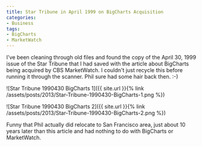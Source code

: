 ```yaml
---
title: Star Tribune in April 1999 on BigCharts Acquisition
categories:
- Business
tags:
- BigCharts
- MarketWatch
---
```


I've been cleaning through old files and found the copy of the April 30, 1999 issue of the Star Tribune that I had saved with the article about BigCharts being acquired by CBS MarketWatch. I couldn't just recycle this before running it through the scanner. Phil sure had some hair back then. :-)

![Star Tribune 1990430 BigCharts 1]({{ site.url }}{% link /assets/posts/2013/Star-Tribune-1990430-BigCharts-1.png %})

![Star Tribune 1990430 BigCharts 2]({{ site.url }}{% link /assets/posts/2013/Star-Tribune-1990430-BigCharts-2.png %})

Funny that Phil actually did relocate to San Francisco area, just about 10 years later than this article and had nothing to do with BigCharts or MarketWatch.
